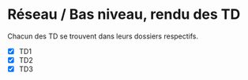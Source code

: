 # Réseau / Bas niveau, rendu des TD

Chacun des TD se trouvent dans leurs dossiers respectifs.

- [x] TD1
- [X] TD2
- [X] TD3